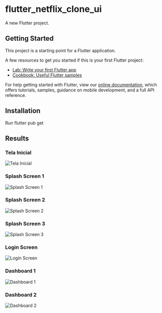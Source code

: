 # flutter_netflix_clone_ui

A new Flutter project.

## Getting Started

This project is a starting point for a Flutter application.

A few resources to get you started if this is your first Flutter project:

- [Lab: Write your first Flutter app](https://flutter.dev/docs/get-started/codelab)
- [Cookbook: Useful Flutter samples](https://flutter.dev/docs/cookbook)

For help getting started with Flutter, view our
[online documentation](https://flutter.dev/docs), which offers tutorials,
samples, guidance on mobile development, and a full API reference.

## Installation 

Run flutter pub get


## Results
### Tela Inicial
![Tela Inicial](https://github.com/DagmarMpheio/flutter-netflix-clone/blob/main/screenshots/Screenshot_20211228-223942.jpg?raw=true)
### Splash Screen 1
![Splash Screen 1](https://github.com/DagmarMpheio/flutter-netflix-clone/blob/main/screenshots/Screenshot_20211228-223950.jpg?raw=true)
### Splash Screen 2
![Splash Screen 2](https://github.com/DagmarMpheio/flutter-netflix-clone/blob/main/screenshots/Screenshot_20211228-223955.jpg?raw=true)
### Splash Screen 3
![Splash Screen 3](https://github.com/DagmarMpheio/flutter-netflix-clone/blob/main/screenshots/Screenshot_20211228-223959.jpg?raw=true)
### Login Screen
![Login Screen](https://github.com/DagmarMpheio/flutter-netflix-clone/blob/main/screenshots/Screenshot_20211228-224025.jpg?raw=true)
### Dashboard 1
![Dashboard 1](https://github.com/DagmarMpheio/flutter-netflix-clone/blob/main/screenshots/Screenshot_20211228-224043.jpg?raw=true)
### Dashboard 2
![Dashboard 2](https://github.com/DagmarMpheio/flutter-netflix-clone/blob/main/screenshots/Screenshot_20211228-224058.jpg?raw=true)
